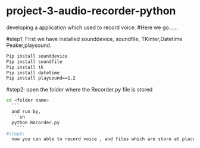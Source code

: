 # project-3-audio-recorder-python
developing a application which used to record voice.
#Here we go......

#step1: First we have installed sounddevice, soundfile,
TKinter,Datetime Peaker,playsound.
```sh
Pip install sounddevice
Pip install soundfile
Pip install tk
Pip install datetime
Pip install playsound==1.2
```
#step2: open the folder where the Recorder.py file is stored 
  ```sh
  cd <folder name>
    ```
    and run by,
    ```sh
    python Recorder.py
      ```
#step3: 
    now you can able to record voice , and files which are store at place where the Recorder.py file is stored.  
